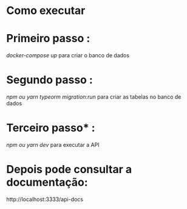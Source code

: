 # Como executar 

# Primeiro passo :
*docker-compose up* para criar o banco de dados

# Segundo passo : 
*npm ou yarn typeorm migration:run* para criar as tabelas no banco de dados

# Terceiro passo* : 
*npm ou yarn dev* para executar a API

# Depois pode consultar a documentação:
http://localhost:3333/api-docs